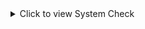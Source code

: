 <details>
<summary>Click to view System Check</summary>

### Mandatory checks

#### PHP version >= 7.2.5:
 ✔ 7.4.25

#### PDO extension:
 ✔ 

#### PDO\MYSQL extension:
 ✔ 

#### MYSQLI extension:
 ✔ 

#### Other required extensions:
 ✔ zlib ✔ json ✔ filter ✔ hash ✔ session

#### Required functions:
 ✔ debug_backtrace ✔ eval ✔ hash ✔ gzcompress ✔ gzuncompress ✔ pack

#### Required PHP configuration (php.ini):
 ✔ session.auto_start = 0 ✔ max_execution_time = 0 OR = -1 OR >= 30

#### Directories with write access:
 ✔ $DOC_ROOT/tmp ✔ $DOC_ROOT/tmp/assets ✔ $DOC_ROOT/tmp/cache ✔ $DOC_ROOT/tmp/climulti ✔ $DOC_ROOT/tmp/latest ✔ $DOC_ROOT/tmp/logs ✔ $DOC_ROOT/tmp/sessions ✔ $DOC_ROOT/tmp/tcpdf ✔ $DOC_ROOT/tmp/templates_c ✔ $DOC_ROOT/config


### Optional checks

#### File integrity:
 ✔ 

#### Tracker status:
 ✔ 

#### Memory limit:
 ✔ 128M

#### Time zone:
 ✔ 

#### Open URL:
 ✔ fopen

#### PageSpeed disabled:
 ✔ 

#### GD > 2.x + Freetype (graphics):
 ✔ 

#### Other extensions:
 ✔ json ✔ libxml ✔ dom ✔ SimpleXML ✔ openssl

#### Other functions:
 ✔ shell_exec ✔ set_time_limit ✔ mail ✔ parse_ini_file ✔ glob ✔ gzopen ✔ md5_file

#### Filesystem:
 ✔ 

#### Setup Cron - Managing processes via CLI:
 ✔ Ok

#### Update over HTTPS:
 ✔ 

#### Writable JavaScript Tracker ("/matomo.js"):
 ✔ 


### Informational results

#### Matomo Version:
 4.5.0

#### PHP_OS:
 Linux

#### PHP SAPI:
 fpm-fcgi

#### PHP Timezone:
 UTC

#### PHP Time:
 1636761852

#### PHP Datetime:
 2021-11-13 00:04:12

#### PHP Disabled functions:
 pcntl_alarm, pcntl_fork, pcntl_waitpid, pcntl_wait, pcntl_wifexited, pcntl_wifstopped, pcntl_wifsignaled, pcntl_wifcontinued, pcntl_wexitstatus, pcntl_wtermsig, pcntl_wstopsig, pcntl_signal, pcntl_signal_get_handler, pcntl_signal_dispatch, pcntl_get_last_error, pcntl_strerror, pcntl_sigprocmask, pcntl_sigwaitinfo, pcntl_sigtimedwait, pcntl_exec, pcntl_getpriority, pcntl_setpriority, pcntl_async_signals, pcntl_unshare, 

#### PHP INI max_execution_time:
 30

#### PHP INI post_max_size:
 8M

#### PHP INI max_input_vars:
 1000

#### PHP INI zlib.output_compression:
 

#### Suhosin Installed:
 0

#### Server Info:
 Apache/2.4.51 (Ubuntu)

#### User Agent:
 Mozilla/5.0 (X11; Ubuntu; Linux x86_64; rv:94.0) Gecko/20100101 Firefox/94.0

#### Browser Language:
 en-us,en

</details>

